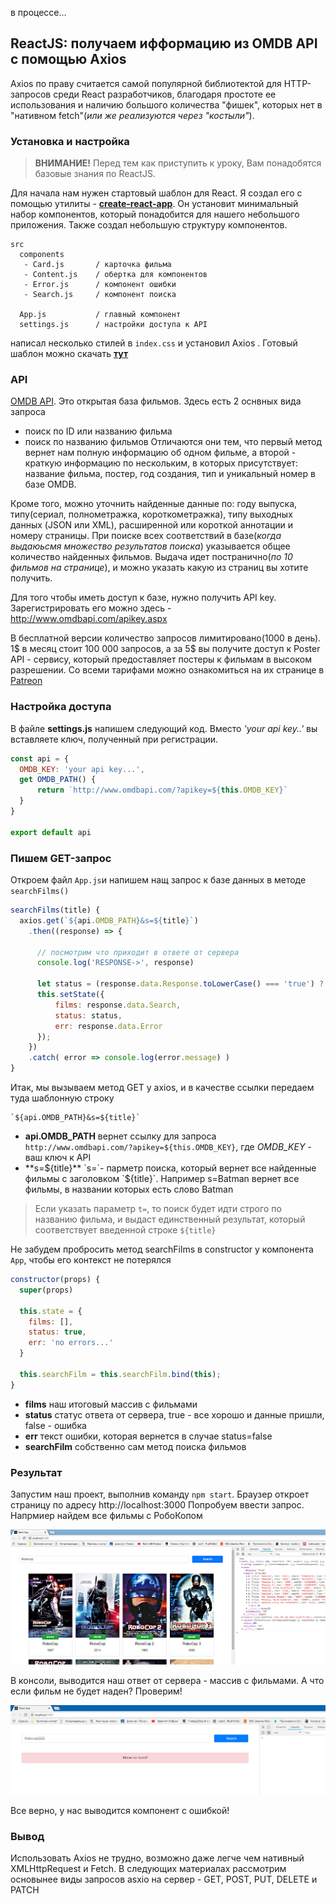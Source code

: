 
в процессе...

## ReactJS: получаем ифформацию из OMDB API с помощью Axios

Axios по праву считается самой популярной библиотектой для HTTP-запросов среди React разработчиков, благодаря простоте ее использования и наличию большого количества "фишек", которых нет в "нативном fetch"(*или же реализуются через "костыли"*).

### Установка и настройка

> **ВНИМАНИЕ!** Перед тем как приступить к уроку, Вам понадобятся базовые знания по ReactJS.  

Для начала нам нужен стартовый шаблон для React. Я создал его с помощью утилиты - [**create-react-app**](https://github.com/facebook/create-react-app ). Он установит минимальный набор компонентов, который понадобится для нашего небольшого приложения. 
Также создал небольшую структуру компонентов.
```
src
  components 
   - Card.js       / карточка фильма
   - Content.js    / обертка для компонентов
   - Error.js      / компонент ошибки
   - Search.js     / компонент поиска
    
  App.js           / главный компонент
  settings.js      / настройки доступа к API
```
написал несколько стилей в `index.css` и установил Axios . Готовый шаблон можно скачать [**тут**](/lessons/film-app)

### API
[OMDB API](http://www.omdbapi.com/). Это открытая база фильмов. Здесь есть 2 оснвных вида запроса
- поиск по ID или названию фильма
- поиск по названию фильмов
Отличаются они тем, что первый метод вернет нам полную информацию об одном фильме, а второй - краткую информацию по нескольким, в которых присутствует: название фильма, постер, год создания, тип и уникальный номер в базе OMDB. 

Кроме того, можно уточнить найденные данные по: году выпуска, типу(сериал, полнометражка, короткометражка), типу выходных данных (JSON или XML), расширенной или короткой аннотации и номеру страницы. При поиске всех соответствий в базе(_когда выдаюьсмя множество результатов поиска_) указывается общее количество найденных фильмов. Выдача идет постранично(_по 10 фильмов на странице_), и можно указать какую из страниц вы хотите получить.

Для того чтобы иметь доступ к базе, нужно получить API key. Зарегистрировать его можно здесь - http://www.omdbapi.com/apikey.aspx 

В бесплатной версии количество запросов лимитировано(1000 в день). 1$ в месяц стоит 100 000 запросов, а за 5$ вы получите доступ к Poster API - сервису, который предоставляет постеры к фильмам в высоком разрешении. Со всеми тарифами можно ознакомиться на их странице в [Patreon](https://www.patreon.com/bePatron?u=5038490)

### Настройка доступа
В файле **settings.js** напишем следующий код. Вместо *'your api key..'* вы вставляете ключ, полученный при регистрации.
```js
const api = {
  OMDB_KEY: 'your api key...',
  get OMDB_PATH() {
      return `http://www.omdbapi.com/?apikey=${this.OMDB_KEY}`
  }
}

export default api
```

### Пишем GET-запрос
Откроем файл `App.js`и напишем нащ запрос к базе данных в методе `searchFilms()`
```js
searchFilms(title) {    
  axios.get(`${api.OMDB_PATH}&s=${title}`)
    .then((response) => {
    
      // посмотрим что приходит в ответе от сервера
      console.log('RESPONSE->', response) 
      
      let status = (response.data.Response.toLowerCase() === 'true') ? true : false;
      this.setState({
          films: response.data.Search,
          status: status,
          err: response.data.Error
      }); 
    })
    .catch( error => console.log(error.message) )     
} 
```
Итак, мы вызываем метод GET у axios, и в качестве ссылки передаем туда шаблонную строку 
```
`${api.OMDB_PATH}&s=${title}`
```
- **api.OMDB_PATH** вернет ссылку для запроса `http://www.omdbapi.com/?apikey=${this.OMDB_KEY}`, где *OMDB_KEY* - ваш ключ к API
- **s=${title}** `s=`- парметр поиска, который вернет все найденные фильмы с заголовком `${title}`. Например s=Batman вернет все фильмы, в названии которых есть слово Batman

> Если указать параметр `t=`, то поиск будет идти строго по названию фильма, и выдаст единственный результат, который соответствует введенной строке `${title}`

Не забудем пробросить метод searchFilms в constructor у компонента `App`, чтобы его контекст не потерялся
```js
constructor(props) {
  super(props)

  this.state = {
    films: [],
    status: true,
    err: 'no errors...'
  }

  this.searchFilm = this.searchFilm.bind(this);
}
```
- **films** наш итоговый массив с фильмами
- **status** статус ответа от сервера, true - все хорошо и данные пришли, false - ошибка
- **err** текст ошибки, которая вернется в случае status=false
- **searchFilm** собственно сам метод поиска фильмов

### Результат
Запустим наш проект, выполнив команду `npm start`. Браузер откроет страницу по адресу http://localhost:3000 Попробуем ввести запрос. Напрмиер найдем все фильмы с РобоКопом

![film-app-2](/assets/img/film-app-2.jpg)

В консоли, выводится наш ответ от сервера - массив с фильмами. А что если фильм не будет наден? Проверим!

![film-app-3](/assets/img/film-app-3.jpg)

Все верно, у нас выводится компонент с ошибкой!

### Вывод
Использовать Axios не трудно, возможно даже легче чем нативный XMLHttpRequest и Fetch. В следующих материалах рассмотрим основынее виды запросов asxio на сервер - GET, POST, PUT, DELETE и PATCH 
